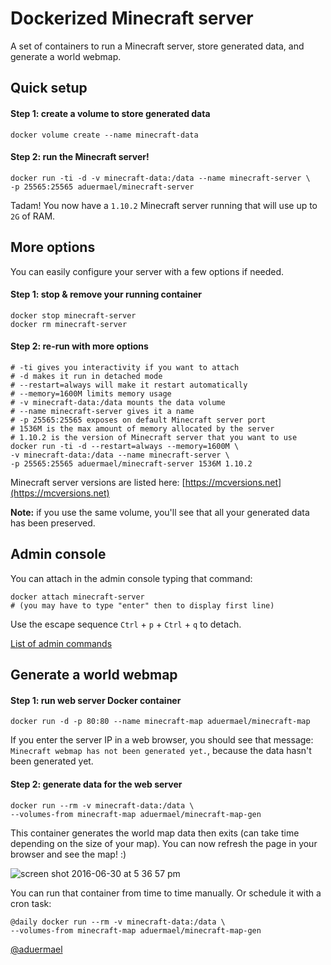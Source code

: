 Dockerized Minecraft server
================

A set of containers to run a Minecraft server, store generated data, and generate a world webmap.

## Quick setup

#### Step 1: create a volume to store generated data

```shell
docker volume create --name minecraft-data
```

#### Step 2: run the Minecraft server!

```shell
docker run -ti -d -v minecraft-data:/data --name minecraft-server \
-p 25565:25565 aduermael/minecraft-server 
```

Tadam! You now have a `1.10.2` Minecraft server running that will use up to `2G` of RAM.

## More options

You can easily configure your server with a few options if needed.

#### Step 1: stop & remove your running container

```shell
docker stop minecraft-server
docker rm minecraft-server
```

#### Step 2: re-run with more options

```shell
# -ti gives you interactivity if you want to attach
# -d makes it run in detached mode
# --restart=always will make it restart automatically
# --memory=1600M limits memory usage
# -v minecraft-data:/data mounts the data volume
# --name minecraft-server gives it a name
# -p 25565:25565 exposes on default Minecraft server port
# 1536M is the max amount of memory allocated by the server
# 1.10.2 is the version of Minecraft server that you want to use
docker run -ti -d --restart=always --memory=1600M \
-v minecraft-data:/data --name minecraft-server \
-p 25565:25565 aduermael/minecraft-server 1536M 1.10.2
```
Minecraft server versions are listed here: [https://mcversions.net](https://mcversions.net)

**Note:** if you use the same volume, you'll see that all your generated data has been preserved.

## Admin console

You can attach in the admin console typing that command:

```shell
docker attach minecraft-server
# (you may have to type "enter" then to display first line)
```

Use the escape sequence `Ctrl` + `p` + `Ctrl` + `q` to detach.

[List of admin commands](http://minecraft.gamepedia.com/Commands)


## Generate a world webmap

#### Step 1: run web server Docker container

```shell
docker run -d -p 80:80 --name minecraft-map aduermael/minecraft-map
```

If you enter the server IP in a web browser, you should see that message: `Minecraft webmap has not been generated yet.`, because the data hasn't been generated yet. 

#### Step 2: generate data for the web server

```shell
docker run --rm -v minecraft-data:/data \
--volumes-from minecraft-map aduermael/minecraft-map-gen
```

This container generates the world map data then exits (can take time depending on the size of your map). You can now refresh the page in your browser and see the map! :)

![screen shot 2016-06-30 at 5 36 57 pm](https://cloud.githubusercontent.com/assets/6775074/16508651/ea1b5d78-3ee9-11e6-8627-5239ec6b3556.png)

You can run that container from time to time manually. Or schedule it with a cron task:

```shell
@daily docker run --rm -v minecraft-data:/data \
--volumes-from minecraft-map aduermael/minecraft-map-gen
```

[@aduermael](https://twitter.com/aduermael)
